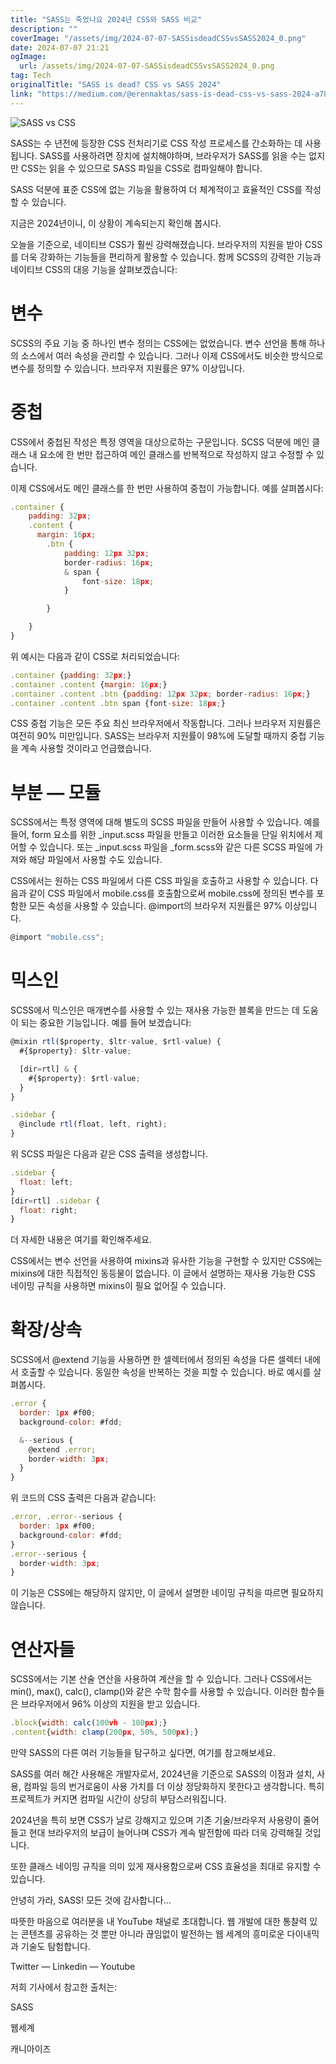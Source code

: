 ```yaml
---
title: "SASS는 죽었나요 2024년 CSS와 SASS 비교"
description: ""
coverImage: "/assets/img/2024-07-07-SASSisdeadCSSvsSASS2024_0.png"
date: 2024-07-07 21:21
ogImage:
  url: /assets/img/2024-07-07-SASSisdeadCSSvsSASS2024_0.png
tag: Tech
originalTitle: "SASS is dead? CSS vs SASS 2024"
link: "https://medium.com/@erennaktas/sass-is-dead-css-vs-sass-2024-a78c65c47a4d"
---
```


![SASS vs CSS](/assets/img/2024-07-07-SASSisdeadCSSvsSASS2024_0.png)

SASS는 수 년전에 등장한 CSS 전처리기로 CSS 작성 프로세스를 간소화하는 데 사용됩니다. SASS를 사용하려면 장치에 설치해야하며, 브라우저가 SASS를 읽을 수는 없지만 CSS는 읽을 수 있으므로 SASS 파일을 CSS로 컴파일해야 합니다.

SASS 덕분에 표준 CSS에 없는 기능을 활용하여 더 체계적이고 효율적인 CSS를 작성할 수 있습니다.

지금은 2024년이니, 이 상황이 계속되는지 확인해 봅시다.

<div class="content-ad"></div>

오늘을 기준으로, 네이티브 CSS가 훨씬 강력해졌습니다. 브라우저의 지원을 받아 CSS를 더욱 강화하는 기능들을 편리하게 활용할 수 있습니다. 함께 SCSS의 강력한 기능과 네이티브 CSS의 대응 기능을 살펴보겠습니다:

# 변수

SCSS의 주요 기능 중 하나인 변수 정의는 CSS에는 없었습니다. 변수 선언을 통해 하나의 소스에서 여러 속성을 관리할 수 있습니다. 그러나 이제 CSS에서도 비슷한 방식으로 변수를 정의할 수 있습니다. 브라우저 지원률은 97% 이상입니다.

<div class="content-ad"></div>

# 중첩

CSS에서 중첩된 작성은 특정 영역을 대상으로하는 구문입니다. SCSS 덕분에 메인 클래스 내 요소에 한 번만 접근하여 메인 클래스를 반복적으로 작성하지 않고 수정할 수 있습니다.

이제 CSS에서도 메인 클래스를 한 번만 사용하여 중첩이 가능합니다. 예를 살펴봅시다:

```js
.container {
    padding: 32px;
    .content {
      margin: 16px;
        .btn {
            padding: 12px 32px;
            border-radius: 16px;
            & span {
                font-size: 18px;
            }

        }

    }
}
```

<div class="content-ad"></div>

위 예시는 다음과 같이 CSS로 처리되었습니다:

```js
.container {padding: 32px;}
.container .content {margin: 16px;}
.container .content .btn {padding: 12px 32px; border-radius: 16px;}
.container .content .btn span {font-size: 18px;}
```

CSS 중첩 기능은 모든 주요 최신 브라우저에서 작동합니다. 그러나 브라우저 지원률은 여전히 90% 미만입니다. SASS는 브라우저 지원률이 98%에 도달할 때까지 중첩 기능을 계속 사용할 것이라고 언급했습니다.

# 부분 — 모듈

<div class="content-ad"></div>

SCSS에서는 특정 영역에 대해 별도의 SCSS 파일을 만들어 사용할 수 있습니다. 예를 들어, form 요소를 위한 \_input.scss 파일을 만들고 이러한 요소들을 단일 위치에서 제어할 수 있습니다. 또는 \_input.scss 파일을 \_form.scss와 같은 다른 SCSS 파일에 가져와 해당 파일에서 사용할 수도 있습니다.

CSS에서는 원하는 CSS 파일에서 다른 CSS 파일을 호출하고 사용할 수 있습니다. 다음과 같이 CSS 파일에서 mobile.css를 호출함으로써 mobile.css에 정의된 변수를 포함한 모든 속성을 사용할 수 있습니다. @import의 브라우저 지원률은 97% 이상입니다.

```js
@import "mobile.css";
```

# 믹스인

<div class="content-ad"></div>

SCSS에서 믹스인은 매개변수를 사용할 수 있는 재사용 가능한 블록을 만드는 데 도움이 되는 중요한 기능입니다. 예를 들어 보겠습니다:

```js
@mixin rtl($property, $ltr-value, $rtl-value) {
  #{$property}: $ltr-value;

  [dir=rtl] & {
    #{$property}: $rtl-value;
  }
}

.sidebar {
  @include rtl(float, left, right);
}
```

위 SCSS 파일은 다음과 같은 CSS 출력을 생성합니다.

```js
.sidebar {
  float: left;
}
[dir=rtl] .sidebar {
  float: right;
}
```

<div class="content-ad"></div>

더 자세한 내용은 여기를 확인해주세요.

CSS에서는 변수 선언을 사용하여 mixins과 유사한 기능을 구현할 수 있지만 CSS에는 mixins에 대한 직접적인 동등물이 없습니다. 이 글에서 설명하는 재사용 가능한 CSS 네이밍 규칙을 사용하면 mixins이 필요 없어질 수 있습니다.

# 확장/상속

SCSS에서 @extend 기능을 사용하면 한 셀렉터에서 정의된 속성을 다른 셀렉터 내에서 호출할 수 있습니다. 동일한 속성을 반복하는 것을 피할 수 있습니다. 바로 예시를 살펴봅시다.

<div class="content-ad"></div>

```js
.error {
  border: 1px #f00;
  background-color: #fdd;

  &--serious {
    @extend .error;
    border-width: 3px;
  }
}
```

위 코드의 CSS 출력은 다음과 같습니다:

```js
.error, .error--serious {
  border: 1px #f00;
  background-color: #fdd;
}
.error--serious {
  border-width: 3px;
}
```

이 기능은 CSS에는 해당하지 않지만, 이 글에서 설명한 네이밍 규칙을 따르면 필요하지 않습니다.

<div class="content-ad"></div>

# 연산자들

SCSS에서는 기본 산술 연산을 사용하여 계산을 할 수 있습니다. 그러나 CSS에서는 min(), max(), calc(), clamp()와 같은 수학 함수를 사용할 수 있습니다. 이러한 함수들은 브라우저에서 96% 이상의 지원을 받고 있습니다.

```js
.block{width: calc(100vh - 100px);}
.content{width: clamp(200px, 50%, 500px);}
```

만약 SASS의 다른 여러 기능들을 탐구하고 싶다면, 여기를 참고해보세요.

<div class="content-ad"></div>

SASS를 여러 해간 사용해온 개발자로서, 2024년을 기준으로 SASS의 이점과 설치, 사용, 컴파일 등의 번거로움이 사용 가치를 더 이상 정당화하지 못한다고 생각합니다. 특히 프로젝트가 커지면 컴파일 시간이 상당히 부담스러워집니다.

2024년을 특히 보면 CSS가 날로 강해지고 있으며 기존 기술/브라우저 사용량이 줄어들고 현대 브라우저의 보급이 늘어나며 CSS가 계속 발전함에 따라 더욱 강력해질 것입니다.

또한 클래스 네이밍 규칙을 의미 있게 재사용함으로써 CSS 효율성을 최대로 유지할 수 있습니다.

안녕히 가라, SASS! 모든 것에 감사합니다...

<div class="content-ad"></div>

따뜻한 마음으로 여러분을 내 YouTube 채널로 초대합니다. 웹 개발에 대한 통찰력 있는 콘텐츠를 공유하는 것 뿐만 아니라 끊임없이 발전하는 웹 세계의 흥미로운 다이내믹과 기술도 탐험합니다.

Twitter — Linkedin — Youtube

저희 기사에서 참고한 출처는:

SASS

<div class="content-ad"></div>

웹세계

캐니아이즈
